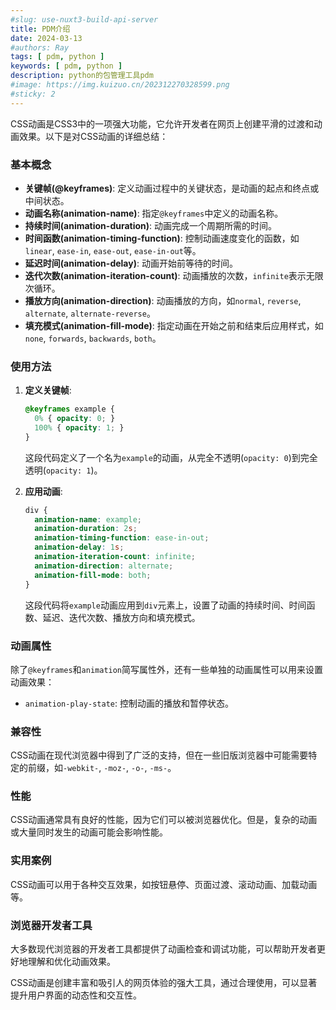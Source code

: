```yaml
---
#slug: use-nuxt3-build-api-server
title: PDM介绍
date: 2024-03-13
#authors: Ray
tags: [ pdm, python ]
keywords: [ pdm, python ]
description: python的包管理工具pdm
#image: https://img.kuizuo.cn/202312270328599.png
#sticky: 2
---
```


CSS动画是CSS3中的一项强大功能，它允许开发者在网页上创建平滑的过渡和动画效果。以下是对CSS动画的详细总结：

### 基本概念
- **关键帧(@keyframes)**: 定义动画过程中的关键状态，是动画的起点和终点或中间状态。
- **动画名称(animation-name)**: 指定`@keyframes`中定义的动画名称。
- **持续时间(animation-duration)**: 动画完成一个周期所需的时间。
- **时间函数(animation-timing-function)**: 控制动画速度变化的函数，如`linear`, `ease-in`, `ease-out`, `ease-in-out`等。
- **延迟时间(animation-delay)**: 动画开始前等待的时间。
- **迭代次数(animation-iteration-count)**: 动画播放的次数，`infinite`表示无限次循环。
- **播放方向(animation-direction)**: 动画播放的方向，如`normal`, `reverse`, `alternate`, `alternate-reverse`。
- **填充模式(animation-fill-mode)**: 指定动画在开始之前和结束后应用样式，如`none`, `forwards`, `backwards`, `both`。

### 使用方法
1. **定义关键帧**:
   ```css
   @keyframes example {
     0% { opacity: 0; }
     100% { opacity: 1; }
   }
   ```
   这段代码定义了一个名为`example`的动画，从完全不透明(`opacity: 0`)到完全透明(`opacity: 1`)。

2. **应用动画**:
   ```css
   div {
     animation-name: example;
     animation-duration: 2s;
     animation-timing-function: ease-in-out;
     animation-delay: 1s;
     animation-iteration-count: infinite;
     animation-direction: alternate;
     animation-fill-mode: both;
   }
   ```
   这段代码将`example`动画应用到`div`元素上，设置了动画的持续时间、时间函数、延迟、迭代次数、播放方向和填充模式。

### 动画属性
除了`@keyframes`和`animation`简写属性外，还有一些单独的动画属性可以用来设置动画效果：
- `animation-play-state`: 控制动画的播放和暂停状态。

### 兼容性
CSS动画在现代浏览器中得到了广泛的支持，但在一些旧版浏览器中可能需要特定的前缀，如`-webkit-`, `-moz-`, `-o-`, `-ms-`。

### 性能
CSS动画通常具有良好的性能，因为它们可以被浏览器优化。但是，复杂的动画或大量同时发生的动画可能会影响性能。

### 实用案例
CSS动画可以用于各种交互效果，如按钮悬停、页面过渡、滚动动画、加载动画等。

### 浏览器开发者工具
大多数现代浏览器的开发者工具都提供了动画检查和调试功能，可以帮助开发者更好地理解和优化动画效果。

CSS动画是创建丰富和吸引人的网页体验的强大工具，通过合理使用，可以显著提升用户界面的动态性和交互性。
